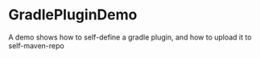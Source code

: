 # GradlePluginDemo
A demo shows how to self-define a gradle plugin, and how to upload it to self-maven-repo
